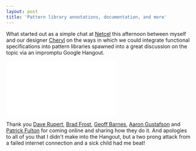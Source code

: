 ```yaml
---
layout: post
title: 'Pattern library annotations, documentation, and more'
---
```

What started out as a simple chat at [Netcel](http://www.netcel.com/) this afternoon between myself and our designer [Cheryl](https://twitter.com/cheryl_lis) on the ways in which we could integrate functional specifications into pattern libraries spawned into a great discussion on the topic via an impromptu Google Hangout.

<iframe src="//www.youtube.com/embed/ROaXVB-bbek?rel=0" frameborder="0" allowfullscreen></iframe>

Thank you [Dave Rupert](https://twitter.com/davatron5000), [Brad Frost](https://twitter.com/brad_frost), [Geoff Barnes](https://twitter.com/texburgher), [Aaron Gustafson](https://twitter.com/AaronGustafson) and [Patrick Fulton](https://twitter.com/patrickfulton) for coming online and sharing how they do it. And apologies to all of you that I didn't make into the Hangout, but a two prong attack from a failed internet connection and a sick child had me beat!
